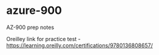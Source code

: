 # azure-900
AZ-900 prep notes

Oreilley link for practice test - https://learning.oreilly.com/certifications/9780136808657/